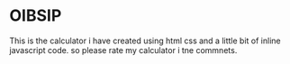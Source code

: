 # OIBSIP
This is the calculator i have created using html css and a little bit of inline javascript code.
so please rate my calculator i tne commnets.
